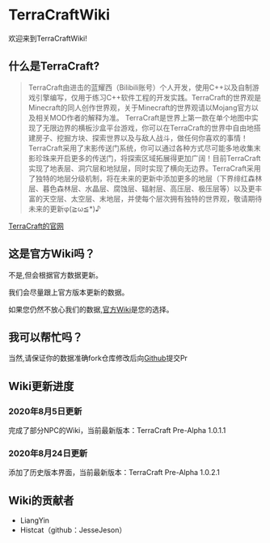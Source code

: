 # TerraCraftWiki

欢迎来到TerraCraftWiki!

## 什么是TerraCraft?
> TerraCraft由进击的蓝耀西（Bilibili账号）个人开发，使用C++以及自制游戏引擎编写，仅用于练习C++软件工程的开发实践。TerraCraft的世界观是Minecraft的同人创作世界观，关于Minecraft的世界观请以Mojang官方以及相关MOD作者的解释为准。
> TerraCraft是世界上第一款在单个地图中实现了无限边界的横板沙盒平台游戏，你可以在TerraCraft的世界中自由地搭建房子、挖掘方块、探索世界以及与敌人战斗，做任何你喜欢的事情！TerraCraft采用了末影传送门系统，你可以通过各种方式尽可能多地收集末影珍珠来开启更多的传送门，将探索区域拓展得更加广阔！目前TerraCraft实现了地表层、洞穴层和地狱层，同时实现了横向无边界。TerraCraft采用了独特的地层分级机制，将在未来的更新中添加更多的地层（下界绯红森林层、暮色森林层、水晶层、腐蚀层、辐射层、高压层、极压层等）以及更丰富的天空层、太空层、末地层，并使每个层次拥有独特的世界观，敬请期待未来的更新φ(≧ω≦*)♪

[TerraCraft的官网](http://blueyoshi.cn/terracraft)

## 这是官方Wiki吗？
不是,但会根据官方数据更新。

我们会尽量跟上官方版本更新的数据。

如果您仍然不放心我们的数据,[官方Wiki](https://terra-craft.fandom.com/zh/wiki/%E9%A6%96%E9%A1%B5)是您的选择。

## 我可以帮忙吗？
当然,请保证你的数据准确fork仓库修改后向[Github](https://github.com/LiangYin233/TerraCraft-Wiki)提交Pr

## Wiki更新进度
### 2020年8月5日更新
完成了部分NPC的Wiki，当前最新版本：TerraCraft Pre-Alpha 1.0.1.1
### 2020年8月24日更新
添加了历史版本界面，当前最新版本：TerraCraft Pre-Alpha 1.0.2.1

## Wiki的贡献者
- LiangYin
- Histcat（github：JesseJeson）
